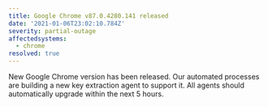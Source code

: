 ```yaml
---
title: Google Chrome v87.0.4280.141 released
date: '2021-01-06T23:02:10.784Z'
severity: partial-outage
affectedsystems:
  - chrome
resolved: true
---
```

New Google Chrome version has been released. Our automated processes are building a new key extraction agent to support it. All agents should automatically upgrade within the next 5 hours.

<!--- language code: en -->
